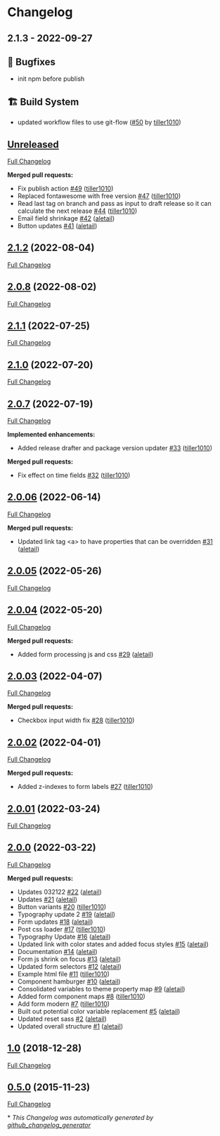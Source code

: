 # Changelog

## 2.1.3 - 2022-09-27
## 🐛 Bugfixes
- init npm before publish

## 🏗️ Build System
- updated workflow files to use git-flow ([#50](https://github.com/werkbot/framewerk/pull/50) by [tiller1010](https://github.com/tiller1010))



## [Unreleased](https://github.com/werkbot/framewerk/tree/HEAD)

[Full Changelog](https://github.com/werkbot/framewerk/compare/2.1.2...HEAD)

**Merged pull requests:**

- Fix publish action [\#49](https://github.com/werkbot/framewerk/pull/49) ([tiller1010](https://github.com/tiller1010))
- Replaced fontawesome with free version [\#47](https://github.com/werkbot/framewerk/pull/47) ([tiller1010](https://github.com/tiller1010))
- Read last tag on branch and pass as input to draft release so it can calculate the next release [\#44](https://github.com/werkbot/framewerk/pull/44) ([tiller1010](https://github.com/tiller1010))
- Email field shrinkage [\#42](https://github.com/werkbot/framewerk/pull/42) ([aletail](https://github.com/aletail))
- Button updates [\#41](https://github.com/werkbot/framewerk/pull/41) ([aletail](https://github.com/aletail))

## [2.1.2](https://github.com/werkbot/framewerk/tree/2.1.2) (2022-08-04)

[Full Changelog](https://github.com/werkbot/framewerk/compare/2.0.8...2.1.2)

## [2.0.8](https://github.com/werkbot/framewerk/tree/2.0.8) (2022-08-02)

[Full Changelog](https://github.com/werkbot/framewerk/compare/2.1.1...2.0.8)

## [2.1.1](https://github.com/werkbot/framewerk/tree/2.1.1) (2022-07-25)

[Full Changelog](https://github.com/werkbot/framewerk/compare/2.1.0...2.1.1)

## [2.1.0](https://github.com/werkbot/framewerk/tree/2.1.0) (2022-07-20)

[Full Changelog](https://github.com/werkbot/framewerk/compare/2.0.7...2.1.0)

## [2.0.7](https://github.com/werkbot/framewerk/tree/2.0.7) (2022-07-19)

[Full Changelog](https://github.com/werkbot/framewerk/compare/2.0.06...2.0.7)

**Implemented enhancements:**

- Added release drafter and package version updater [\#33](https://github.com/werkbot/framewerk/pull/33) ([tiller1010](https://github.com/tiller1010))

**Merged pull requests:**

- Fix effect on time fields [\#32](https://github.com/werkbot/framewerk/pull/32) ([tiller1010](https://github.com/tiller1010))

## [2.0.06](https://github.com/werkbot/framewerk/tree/2.0.06) (2022-06-14)

[Full Changelog](https://github.com/werkbot/framewerk/compare/2.0.05...2.0.06)

**Merged pull requests:**

- Updated link tag \<a\> to have properties that can be overridden [\#31](https://github.com/werkbot/framewerk/pull/31) ([aletail](https://github.com/aletail))

## [2.0.05](https://github.com/werkbot/framewerk/tree/2.0.05) (2022-05-26)

[Full Changelog](https://github.com/werkbot/framewerk/compare/2.0.04...2.0.05)

## [2.0.04](https://github.com/werkbot/framewerk/tree/2.0.04) (2022-05-20)

[Full Changelog](https://github.com/werkbot/framewerk/compare/2.0.03...2.0.04)

**Merged pull requests:**

- Added form processing js and css [\#29](https://github.com/werkbot/framewerk/pull/29) ([aletail](https://github.com/aletail))

## [2.0.03](https://github.com/werkbot/framewerk/tree/2.0.03) (2022-04-07)

[Full Changelog](https://github.com/werkbot/framewerk/compare/2.0.02...2.0.03)

**Merged pull requests:**

- Checkbox input width fix [\#28](https://github.com/werkbot/framewerk/pull/28) ([tiller1010](https://github.com/tiller1010))

## [2.0.02](https://github.com/werkbot/framewerk/tree/2.0.02) (2022-04-01)

[Full Changelog](https://github.com/werkbot/framewerk/compare/2.0.01...2.0.02)

**Merged pull requests:**

- Added z-indexes to form labels [\#27](https://github.com/werkbot/framewerk/pull/27) ([tiller1010](https://github.com/tiller1010))

## [2.0.01](https://github.com/werkbot/framewerk/tree/2.0.01) (2022-03-24)

[Full Changelog](https://github.com/werkbot/framewerk/compare/2.0.0...2.0.01)

## [2.0.0](https://github.com/werkbot/framewerk/tree/2.0.0) (2022-03-22)

[Full Changelog](https://github.com/werkbot/framewerk/compare/1.0...2.0.0)

**Merged pull requests:**

- Updates 032122 [\#22](https://github.com/werkbot/framewerk/pull/22) ([aletail](https://github.com/aletail))
- Updates [\#21](https://github.com/werkbot/framewerk/pull/21) ([aletail](https://github.com/aletail))
- Button variants [\#20](https://github.com/werkbot/framewerk/pull/20) ([tiller1010](https://github.com/tiller1010))
- Typography update 2 [\#19](https://github.com/werkbot/framewerk/pull/19) ([aletail](https://github.com/aletail))
- Form updates [\#18](https://github.com/werkbot/framewerk/pull/18) ([aletail](https://github.com/aletail))
- Post css loader [\#17](https://github.com/werkbot/framewerk/pull/17) ([tiller1010](https://github.com/tiller1010))
- Typography Update [\#16](https://github.com/werkbot/framewerk/pull/16) ([aletail](https://github.com/aletail))
- Updated link with color states and added focus styles [\#15](https://github.com/werkbot/framewerk/pull/15) ([aletail](https://github.com/aletail))
- Documentation [\#14](https://github.com/werkbot/framewerk/pull/14) ([aletail](https://github.com/aletail))
- Form js shrink on focus [\#13](https://github.com/werkbot/framewerk/pull/13) ([aletail](https://github.com/aletail))
- Updated form selectors [\#12](https://github.com/werkbot/framewerk/pull/12) ([aletail](https://github.com/aletail))
- Example html file [\#11](https://github.com/werkbot/framewerk/pull/11) ([tiller1010](https://github.com/tiller1010))
- Component hamburger [\#10](https://github.com/werkbot/framewerk/pull/10) ([aletail](https://github.com/aletail))
- Consolidated variables to theme property map [\#9](https://github.com/werkbot/framewerk/pull/9) ([aletail](https://github.com/aletail))
- Added form component maps [\#8](https://github.com/werkbot/framewerk/pull/8) ([tiller1010](https://github.com/tiller1010))
- Add form modern [\#7](https://github.com/werkbot/framewerk/pull/7) ([tiller1010](https://github.com/tiller1010))
- Built out potential color variable replacement [\#5](https://github.com/werkbot/framewerk/pull/5) ([aletail](https://github.com/aletail))
- Updated reset sass [\#2](https://github.com/werkbot/framewerk/pull/2) ([aletail](https://github.com/aletail))
- Updated overall structure [\#1](https://github.com/werkbot/framewerk/pull/1) ([aletail](https://github.com/aletail))

## [1.0](https://github.com/werkbot/framewerk/tree/1.0) (2018-12-28)

[Full Changelog](https://github.com/werkbot/framewerk/compare/0.5.0...1.0)

## [0.5.0](https://github.com/werkbot/framewerk/tree/0.5.0) (2015-11-23)

[Full Changelog](https://github.com/werkbot/framewerk/compare/a0254fc6ad2fe4f726b27210900f51cd92c3c689...0.5.0)



\* *This Changelog was automatically generated by [github_changelog_generator](https://github.com/github-changelog-generator/github-changelog-generator)*
